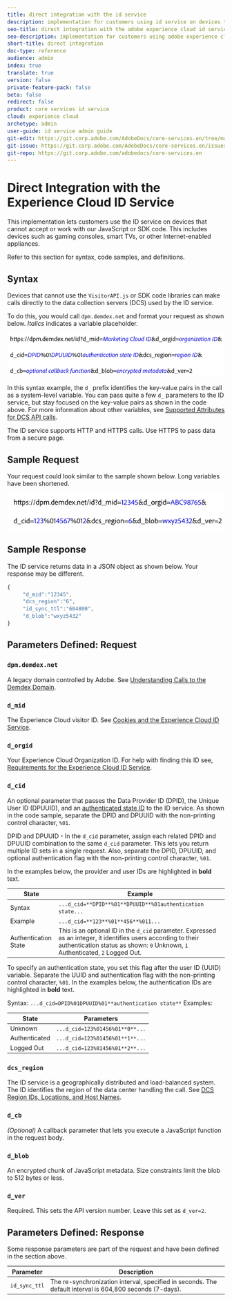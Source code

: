 ```yaml
---
title: direct integration with the id service
description: implementation for customers using id service on devices that cannot accept or work with our javascript or sdk code.
seo-title: direct integration with the adobe experience cloud id service
seo-description: implementation for customers using adobe experience cloud id service on devices that cannot accept or work with our javascript or sdk code.
short-title: direct integration
doc-type: reference
audience: admin
index: true
translate: true
version: false
private-feature-pack: false
beta: false
redirect: false
product: core services id service
cloud: experience cloud
archetype: admin
user-guide: id service admin guide
git-edit: https://git.corp.adobe.com/AdobeDocs/core-services.en/tree/master/help/id-service/implementation/implementation-other/implementation-other-direct-integration.md
git-issue: https://git.corp.adobe.com/AdobeDocs/core-services.en/issues/new
git-repo: https://git.corp.adobe.com/adobedocs/core-services.en
---
```

<!--Meta Data Values

**Required Meta for search optimization and page data**

title: free text string

description: free text string

seo-title: free text string

seo-description: free text string

**Optional Meta for extended capabilities**

audience:
all (default), admin, developer, end-user
 
index: true (default), false
 
translate:
true (default), false
 
doc-type:
reference (default), tutorials

version:
false (default), Classic, Standard, 6.5, 6.4, 6.3, 6.2
 
private-feature-pack:
false (default), true
 
beta:
false (default), true
 
redirect:
false (default), pathname
-->

# Direct Integration with the Experience Cloud ID Service

This implementation lets customers use the ID service on devices that cannot accept or work with our JavaScript or SDK code. This includes devices such as gaming consoles, smart TVs, or other Internet-enabled appliances. 

Refer to this section for syntax, code samples, and definitions.

## Syntax

Devices that cannot use the `VisitorAPI.js` or SDK code libraries can make calls directly to the data collection servers \(DCS\) used by the ID service. 

To do this, you would call `dpm.demdex.net` and format your request as shown below. *Italics* indicates a variable placeholder.

![directSyntax example](../../assets/directSyntax.png) 

In this syntax example, the `d_` prefix identifies the key-value pairs in the call as a system-level variable. You can pass quite a few `d_` parameters to the ID service, but stay focused on the key-value pairs as shown in the code above. For more information about other variables, see [Supported Attributes for DCS API calls](https://marketing.adobe.com/resources/help/en_US/aam/dcs-keys.html).

The ID service supports HTTP and HTTPS calls. Use HTTPS to pass data from a secure page.

## Sample Request

Your request could look similar to the sample shown below. Long variables have been shortened.

![Direct example](../../assets/directExample.png)

## Sample Response

The ID service returns data in a JSON object as shown below. Your response may be different.

```javascript
{
     "d_mid":"12345",
     "dcs_region":"6",
     "id_sync_ttl":"604800",
     "d_blob":"wxyz5432"
}
```

## Parameters Defined: Request

### `dpm.demdex.net`
A legacy domain controlled by Adobe. See [Understanding Calls to the Demdex Domain](https://marketing.adobe.com/resources/help/en_US/aam/demdex-calls.html).

### `d_mid` 
The Experience Cloud visitor ID. See [Cookies and the Experience Cloud ID Service](../../getting-started/getting-started-cookies.md).

### `d_orgid`
Your Experience Cloud Organization ID. For help with finding this ID see, [Requirements for the Experience Cloud ID Service](../../reference/reference-requirements.md).

### `d_cid`
An optional parameter that passes the Data Provider ID \(DPID\), the Unique User ID \(DPUUID\), and an [authenticated state ID](mcvid-authenticated-state.html#) to the ID service. As shown in the code sample, separate the DPID and DPUUID with the non-printing control character, `%01`.

DPID and DPUUID - In the `d_cid` parameter, assign each related DPID and DPUUID combination to the same `d_cid` parameter. This lets you return multiple ID sets in a single request. Also, separate the DPID, DPUUID, and optional authentication flag with the non-printing control character, `%01`. 

In the examples below, the provider and user IDs are highlighted in **bold** text.

| State                | Example                                                                                                                                                                                           |
| -------------------- | ------------------------------------------------------------------------------------------------------------------------------------------------------------------------------------------------- |
| Syntax               | `...d_cid=**DPID**%01**DPUUID**%01authentication state...`                                                                                                                                        |
| Example              | `...d_cid=**123**%01**456**%011...`                                                                                                                                                               |
| Authentication State | This is an optional ID in the `d_cid` parameter. Expressed as an integer, it identifies users according to their authentication status as shown:  `0` Unknown, `1` Authenticated, `2` Logged Out. |

To specify an authentication state, you set this flag after the user ID \(UUID\) variable. Separate the UUID and authentication flag with the non-printing control character, `%01`. In the examples below, the authentication IDs are highlighted in **bold** text.

Syntax: `...d_cid=DPID%01DPUUID%01**authentication state**` 
Examples: 

| State         | Parameters                       |
| ------------- | -------------------------------- |
| Unknown       | `...d_cid=123%01456%01**0**...`  |
| Authenticated | `...d_cid=123%01456%01**1**...`  |
| Logged Out    | `...d_cid=123%01456%01**2**...`  |

### `dcs_region` 
The ID service is a geographically distributed and load-balanced system. The ID identifies the region of the data center handling the call. See [DCS Region IDs, Locations, and Host Names](https://marketing.adobe.com/resources/help/en_US/aam/dcs-regions.html).

### `d_cb` 
*\(Optional\)* A callback parameter that lets you execute a JavaScript function in the request body.

### `d_blob`
An encrypted chunk of JavaScript metadata. Size constraints limit the blob to 512 bytes or less.

### `d_ver`
Required. This sets the API version number. Leave this set as `d_ver=2`.

## Parameters Defined: Response

Some response parameters are part of the request and have been defined in the section above.

| Parameter     | Description                                                                                              |
| ------------- | -------------------------------------------------------------------------------------------------------- |
| `id_sync_ttl` | The re-synchronization interval, specified in seconds. The default interval is 604,800 seconds (7-days). |